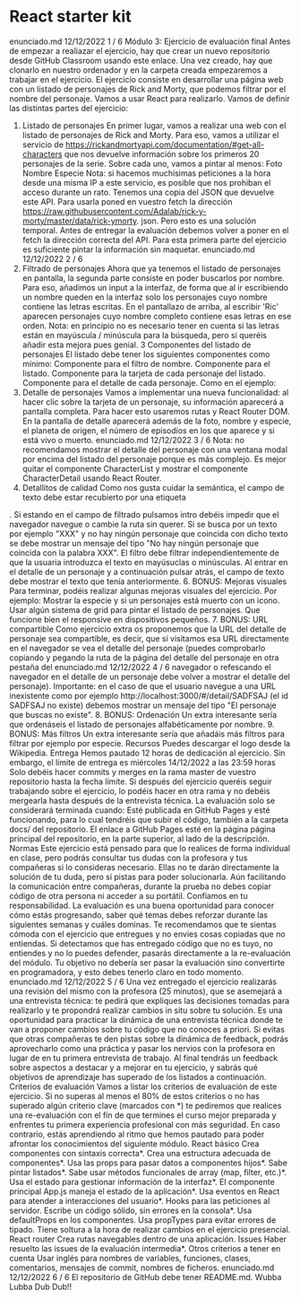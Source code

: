 # React starter kit
enunciado.md 12/12/2022
1 / 6
Módulo 3: Ejercicio de evaluación final
Antes de empezar a realiazar el ejercicio, hay que crear un nuevo repositorio desde GitHub Classroom
usando este enlace. Una vez creado, hay que clonarlo en nuestro ordenador y en la carpeta creada
empezaremos a trabajar en el ejercicio.
El ejercicio consiste en desarrollar una página web con un listado de personajes de Rick and Morty, que
podemos filtrar por el nombre del personaje. Vamos a usar React para realizarlo.
Vamos de definir las distintas partes del ejercicio:
1. Listado de personajes
En primer lugar, vamos a realizar una web con el listado de personajes de Rick and Morty. Para eso, vamos a
utilizar el servicio de https://rickandmortyapi.com/documentation/#get-all-characters que nos devuelve
información sobre los primeros 20 personajes de la serie. Sobre cada uno, vamos a pintar al menos:
Foto
Nombre
Especie
Nota: si hacemos muchísimas peticiones a la hora desde una misma IP a este servicio, es posible que
nos prohiban el acceso durante un rato. Tenemos una copia del JSON que devuelve este API. Para
usarla poned en vuestro fetch la dirección
https://raw.githubusercontent.com/Adalab/rick-y-morty/master/data/rick-ymorty.
json. Pero esto es una solución temporal. Antes de entregar la evaluación debemos volver a
poner en el fetch la dirección correcta del API.
Para esta primera parte del ejercicio es suficiente pintar la información sin maquetar.
enunciado.md 12/12/2022
2 / 6
2. Filtrado de personajes
Ahora que ya tenemos el listado de personajes en pantalla, la segunda parte consiste en poder buscarlos
por nombre. Para eso, añadimos un input a la interfaz, de forma que al ir escribiendo un nombre queden
en la interfaz solo los personajes cuyo nombre contiene las letras escritas. En el pantallazo de arriba, al
escribir 'Ric' aparecen personajes cuyo nombre completo contiene esas letras en ese orden.
Nota: en principio no es necesario tener en cuenta si las letras están en mayúscula / minúscula para
la búsqueda, pero si queréis añadir esta mejora pues genial.
3 Componentes del listado de personajes
El listado debe tener los siguientes componentes como mínimo:
Componente para el filtro de nombre.
Componente para el listado.
Componente para la tarjeta de cada personaje del listado.
Componente para el detalle de cada personaje.
Como en el ejemplo:
4. Detalle de personajes
Vamos a implementar una nueva funcionalidad: al hacer clic sobre la tarjeta de un personaje, su
información aparecerá a pantalla completa. Para hacer esto usaremos rutas y React Router DOM. En la
pantalla de detalle aparecerá además de la foto, nombre y especie, el planeta de origen, el número de
episodios en los que aparece y si está vivo o muerto.
enunciado.md 12/12/2022
3 / 6
Nota: no recomendamos mostrar el detalle del personaje con una ventana modal por encima del
listado del personaje porque es más complejo. Es mejor quitar el componente CharacterList y
mostrar el componente CharacterDetail usando React Router.
5. Detallitos de calidad
Como nos gusta cuidar la semántica, el campo de texto debe estar recubierto por una etiqueta
<form />.
Si estando en el campo de filtrado pulsamos intro debéis impedir que el navegador navegue o
cambie la ruta sin querer.
Si se busca por un texto por ejemplo "XXX" y no hay ningún personaje que coincida con dicho texto
se debe mostrar un mensaje del tipo "No hay ningún personaje que coincida con la palabra XXX".
El filtro debe filtrar independientemente de que la usuaria introduzca el texto en mayúsuclas o
minúsculas.
Al entrar en el detalle de un personaje y a continuación pulsar atrás, el campo de texto debe mostrar
el texto que tenía anteriormente.
6. BONUS: Mejoras visuales
Para terminar, podéis realizar algunas mejoras visuales del ejercicio. Por ejemplo:
Mostrar la especie y si un personajes está muerto con un icono.
Usar algún sistema de grid para pintar el listado de personajes.
Que funcione bien el responsive en dispositivos pequeños.
7. BONUS: URL compartible
Como ejercicio extra os proponemos que la URL del detalle de personaje sea compartible, es decir,
que si visitamos esa URL directamente en el navegador se vea el detalle del personaje (puedes
comprobarlo copiando y pegando la ruta de la página del detalle del personaje en otra pestaña del
enunciado.md 12/12/2022
4 / 6
navegador o refescando el navegador en el detalle de un personaje debe volver a mostrar el detalle
del personaje).
Importante: en el caso de que el usuario navegue a una URL inexistente como por ejemplo
http://localhost:3000/#/detail/SADFSAJ (el id SADFSAJ no existe) debemos mostrar un
mensaje del tipo "El personaje que buscas no existe".
8. BONUS: Ordenación
Un extra interesante sería que ordenáseis el listado de personajes alfabéticamente por nombre.
9. BONUS: Más filtros
Un extra interesante sería que añadáis más filtros para filtrar por ejemplo por especie.
Recursos
Puedes descargar el logo desde la Wikipedia.
Entrega
Hemos pautado 12 horas de dedicación al ejercicio. Sin embargo, el límite de entrega es
miércoles 14/12/2022 a las 23:59 horas
Solo debéis hacer commits y merges en la rama master de vuestro repositorio hasta la fecha límite. Si
después del ejercicio queréis seguir trabajando sobre el ejercicio, lo podéis hacer en otra rama y no debéis
mergearla hasta después de la entrevista técnica.
La evaluación solo se considerará terminada cuando:
Esté publicada en GitHub Pages y esté funcionando, para lo cual tendréis que subir el código,
también a la carpeta docs/ del repositorio.
El enlace a GitHub Pages esté en la página página principal del repositorio, en la parte superior,
al lado de la descripción.
Normas
Este ejercicio está pensado para que lo realices de forma individual en clase, pero podrás consultar tus
dudas con la profesora y tus compañeras si lo consideras necesario. Ellas no te darán directamente la
solución de tu duda, pero sí pistas para poder solucionarla. Aún facilitando la comunicación entre
compañeras, durante la prueba no debes copiar código de otra persona ni acceder a su portátil. Confiamos
en tu responsabilidad.
La evaluación es una buena oportunidad para conocer cómo estás progresando, saber qué temas debes
reforzar durante las siguientes semanas y cuáles dominas. Te recomendamos que te sientas cómoda con el
ejercicio que entregues y no envíes cosas copiadas que no entiendas.
Si detectamos que has entregado código que no es tuyo, no entiendes y no lo puedes defender, pasarás
directamente a la re-evaluación del módulo. Tu objetivo no debería ser pasar la evaluación sino convertirte
en programadora, y esto debes tenerlo claro en todo momento.
enunciado.md 12/12/2022
5 / 6
Una vez entregado el ejercicio realizarás una revisión del mismo con la profesora (25 minutos), que se
asemejará a una entrevista técnica: te pedirá que expliques las decisiones tomadas para realizarlo y te
propondrá realizar cambios in situ sobre tu solución.
Es una oportunidad para practicar la dinámica de una entrevista técnica donde te van a proponer cambios
sobre tu código que no conoces a priori. Si evitas que otras compañeras te den pistas sobre la dinámica de
feedback, podrás aprovecharlo como una práctica y pasar los nervios con la profesora en lugar de en tu
primera entrevista de trabajo.
Al final tendrás un feedback sobre aspectos a destacar y a mejorar en tu ejercicio, y sabrás qué objetivos de
aprendizaje has superado de los listados a continuación.
Criterios de evaluación
Vamos a listar los criterios de evaluación de este ejercicio. Si no superas al menos el 80% de estos criterios
o no has superado algún criterio clave (marcados con *) te pediremos que realices una re-evaluación con el
fin de que termines el curso mejor preparada y enfrentes tu primera experiencia profesional con más
seguridad. En caso contrario, estás aprendiendo al ritmo que hemos pautado para poder afrontar los
conocimientos del siguiente módulo.
React básico
Crea componentes con sintaxis correcta*.
Crea una estructura adecuada de componentes*.
Usa las props para pasar datos a componentes hijos*.
Sabe pintar listados*.
Sabe usar métodos funcionales de array (map, filter, etc.)*.
Usa el estado para gestionar información de la interfaz*.
El componente principal App.js maneja el estado de la aplicación*.
Usa eventos en React para atender a interacciones del usuario*.
Hooks para las peticiones al servidor.
Escribe un código sólido, sin errores en la consola*.
Usa defaultProps en los componentes.
Usa propTypes para evitar errores de tipado.
Tiene soltura a la hora de realizar cambios en el ejercicio presencial.
React router
Crea rutas navegables dentro de una aplicación.
Issues
Haber resuelto las issues de la evaluación intermedia*.
Otros criterios a tener en cuenta
Usar inglés para nombres de variables, funciones, clases, comentarios, mensajes de commit, nombres
de ficheros.
enunciado.md 12/12/2022
6 / 6
El repositorio de GitHub debe tener README.md.
Wubba Lubba Dub Dub!!
